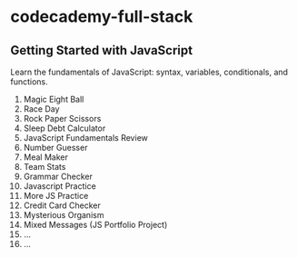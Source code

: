 # codecademy-full-stack

## Getting Started with JavaScript

Learn the fundamentals of JavaScript: syntax, variables, conditionals, and functions.

01. Magic Eight Ball
02. Race Day
03. Rock Paper Scissors
04. Sleep Debt Calculator
05. JavaScript Fundamentals Review
06. Number Guesser
07. Meal Maker
08. Team Stats
09. Grammar Checker
10. Javascript Practice
11. More JS Practice
12. Credit Card Checker
13. Mysterious Organism
14. Mixed Messages (JS Portfolio Project)
15. ...
16. ...

